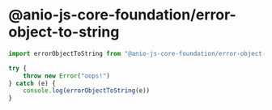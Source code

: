 # @anio-js-core-foundation/error-object-to-string



```js
import errorObjectToString from "@anio-js-core-foundation/error-object-to-string"

try {
	throw new Error("oops!")
} catch (e) {
	console.log(errorObjectToString(e))
}
```
